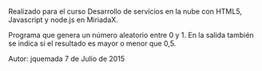 Realizado para el curso Desarrollo de servicios en la nube con HTML5, Javascript y node.js en MiriadaX.

Programa que genera un número aleatorio entre 0 y 1.
En la salida también se indica si el resultado es mayor o menor que 0,5.

Autor: jquemada
7 de Julio de 2015
